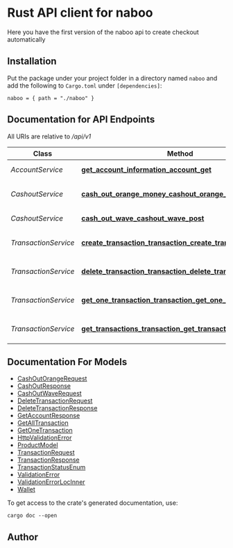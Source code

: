 # Rust API client for naboo

Here you have the first version of the naboo api to create checkout automatically


<!-- - API version: 0.1.0 -->

## Installation

Put the package under your project folder in a directory named `naboo` and add the following to `Cargo.toml` under `[dependencies]`:

```
naboo = { path = "./naboo" }
```

## Documentation for API Endpoints

All URIs are relative to */api/v1*

Class | Method | HTTP request | Description
------------ | ------------- | ------------- | -------------
*AccountService* | [**get_account_information_account_get**](docs/AccountService.md#get_account_information_account_get) | **GET** /account/ | Get Account Information
*CashoutService* | [**cash_out_orange_money_cashout_orange_money_post**](docs/CashoutService.md#cash_out_orange_money_cashout_orange_money_post) | **POST** /cashout/orange-money | Cash Out Orange Money
*CashoutService* | [**cash_out_wave_cashout_wave_post**](docs/CashoutService.md#cash_out_wave_cashout_wave_post) | **POST** /cashout/wave | Cash Out Wave
*TransactionService* | [**create_transaction_transaction_create_transaction_post**](docs/TransactionService.md#create_transaction_transaction_create_transaction_post) | **PUT** /transaction/create-transaction | Create Transaction
*TransactionService* | [**delete_transaction_transaction_delete_transaction_delete**](docs/TransactionService.md#delete_transaction_transaction_delete_transaction_delete) | **DELETE** /transaction/delete-transaction | Delete Transaction
*TransactionService* | [**get_one_transaction_transaction_get_one_transaction_get**](docs/TransactionService.md#get_one_transaction_transaction_get_one_transaction_get) | **GET** /transaction/get-one-transaction | Get One Transaction
*TransactionService* | [**get_transactions_transaction_get_transactions_get**](docs/TransactionService.md#get_transactions_transaction_get_transactions_get) | **GET** /transaction/get-transactions | Get Transactions


## Documentation For Models

 - [CashOutOrangeRequest](docs/CashOutOrangeRequest.md)
 - [CashOutResponse](docs/CashOutResponse.md)
 - [CashOutWaveRequest](docs/CashOutWaveRequest.md)
 - [DeleteTransactionRequest](docs/DeleteTransactionRequest.md)
 - [DeleteTransactionResponse](docs/DeleteTransactionResponse.md)
 - [GetAccountResponse](docs/GetAccountResponse.md)
 - [GetAllTransaction](docs/GetAllTransaction.md)
 - [GetOneTransaction](docs/GetOneTransaction.md)
 - [HttpValidationError](docs/HttpValidationError.md)
 - [ProductModel](docs/ProductModel.md)
 - [TransactionRequest](docs/TransactionRequest.md)
 - [TransactionResponse](docs/TransactionResponse.md)
 - [TransactionStatusEnum](docs/TransactionStatusEnum.md)
 - [ValidationError](docs/ValidationError.md)
 - [ValidationErrorLocInner](docs/ValidationErrorLocInner.md)
 - [Wallet](docs/Wallet.md)


To get access to the crate's generated documentation, use:

```
cargo doc --open
```

## Author



